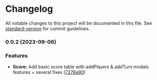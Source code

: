 # Changelog

All notable changes to this project will be documented in this file. See [standard-version](https://github.com/conventional-changelog/standard-version) for commit guidelines.

### 0.0.2 (2023-09-06)


### Features

* **Score:** Add basic score table with addPlayers & addTurn modals features + several fixes ([7278a90](https://github.com/Zararthustra/scorebud/commit/7278a906e2d07e37f357011ddf0a7f2dd795d00e))
